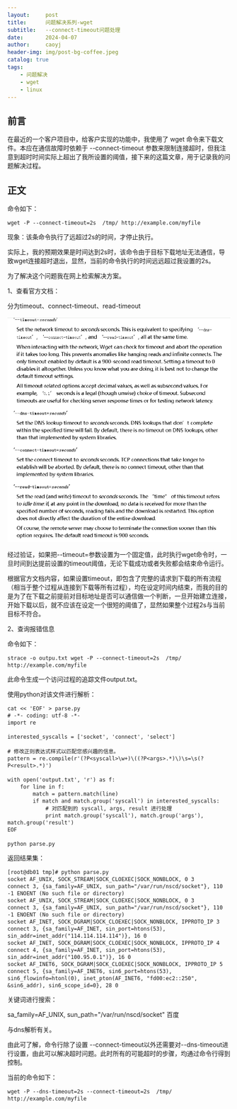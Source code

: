 ```yaml
---
layout:     post
title:      问题解决系列-wget
subtitle:   --connect-timeout问题处理
date:       2024-04-07
author:     caoyj
header-img: img/post-bg-coffee.jpeg
catalog: true
tags:
    - 问题解决
    - wget
    - linux
---
```



## 前言

在最近的一个客户项目中，给客户实现的功能中，我使用了 wget 命令来下载文件。本应在通信故障时依赖于 --connect-timeout 参数来限制连接超时，但我注意到超时时间实际上超出了我所设置的阈值，接下来的这篇文章，用于记录我的问题解决过程。

## 正文

命令如下：

```shell
wget -P --connect-timeout=2s  /tmp/ http://example.com/myfile
```

现象：该条命令执行了远超过2s的时间，才停止执行。

实际上，我的预期效果是时间达到2s时，该命令由于目标下载地址无法通信，导致wget连接超时退出，显然，当前的命令执行的时间远远超过我设置的2s。

为了解决这个问题我在网上检索解决方案。

1、查看官方文档：

分为timeout、connect-timeout、read-timeout

![](/img/image.png)

经过验证，如果把--timeout=参数设置为一个固定值，此时执行wget命令时，一旦时间到达提前设置的timeout阈值，无论下载成功或者失败都会结束命令运行。

根据官方文档内容，如果设置timeout，即包含了完整的请求到下载的所有流程（相当于整个过程从连接到下载等所有过程），均在设定时间内结束，而我的目的是为了在下载之前提前对目标地址是否可以通信做一个判断，一旦开始建立连接，开始下载以后，就不应该在设定一个很短的阈值了，显然如果整个过程2s与当前目标不符合。

2、查询报错信息

命令如下：

```shell
strace -o outpu.txt wget -P --connect-timeout=2s  /tmp/ http://example.com/myfile
```

此命令生成一个访问过程的追踪文件output.txt。

使用python对该文件进行解析：

```shell
cat << 'EOF' > parse.py
# -*- coding: utf-8 -*-
import re

interested_syscalls = ['socket', 'connect', 'select']

# 修改正则表达式样式以匹配您感兴趣的信息。
pattern = re.compile(r'(?P<syscall>\w+)\((?P<args>.*)\)\s=\s(?P<result>.*)')

with open('output.txt', 'r') as f:
    for line in f:
        match = pattern.match(line)
        if match and match.group('syscall') in interested_syscalls:
            # 对匹配到的 syscall, args, result 进行处理
            print match.group('syscall'), match.group('args'), match.group('result')
EOF

python parse.py
```

返回结果集：

```shell
[root@db01 tmp]# python parse.py 
socket AF_UNIX, SOCK_STREAM|SOCK_CLOEXEC|SOCK_NONBLOCK, 0 3
connect 3, {sa_family=AF_UNIX, sun_path="/var/run/nscd/socket"}, 110 -1 ENOENT (No such file or directory)
socket AF_UNIX, SOCK_STREAM|SOCK_CLOEXEC|SOCK_NONBLOCK, 0 3
connect 3, {sa_family=AF_UNIX, sun_path="/var/run/nscd/socket"}, 110 -1 ENOENT (No such file or directory)
socket AF_INET, SOCK_DGRAM|SOCK_CLOEXEC|SOCK_NONBLOCK, IPPROTO_IP 3
connect 3, {sa_family=AF_INET, sin_port=htons(53), sin_addr=inet_addr("114.114.114.114")}, 16 0
socket AF_INET, SOCK_DGRAM|SOCK_CLOEXEC|SOCK_NONBLOCK, IPPROTO_IP 4
connect 4, {sa_family=AF_INET, sin_port=htons(53), sin_addr=inet_addr("100.95.0.1")}, 16 0
socket AF_INET6, SOCK_DGRAM|SOCK_CLOEXEC|SOCK_NONBLOCK, IPPROTO_IP 5
connect 5, {sa_family=AF_INET6, sin6_port=htons(53), sin6_flowinfo=htonl(0), inet_pton(AF_INET6, "fd00:ec2::250", &sin6_addr), sin6_scope_id=0}, 28 0
```

关键词进行搜索：

sa_family=AF_UNIX, sun_path="/var/run/nscd/socket"  百度

与dns解析有关。

由此可了解，命令行除了设置 --connect-timeout以外还需要对--dns-timeout进行设置，由此可以解决超时问题。此时所有的可能超时的步骤，均通过命令行得到控制。

当前的命令如下：

```shell
wget -P --dns-timeout=2s --connect-timeout=2s  /tmp/ http://example.com/myfile
```








